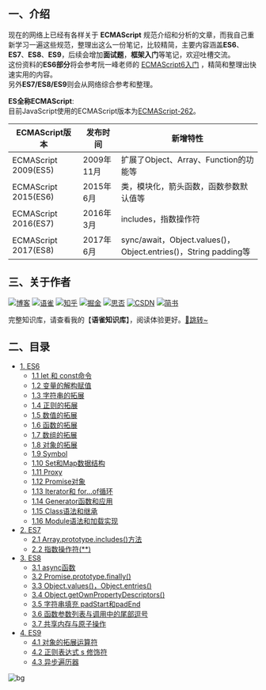 ## 一、介绍
现在的网络上已经有各样关于 **ECMAScript** 规范介绍和分析的文章，而我自己重新学习一遍这些规范，整理出这么一份笔记，比较精简，主要内容涵盖**ES6**、**ES7**、**ES8**、**ES9**，后续会增加**面试题**，**框架入门**等笔记，欢迎吐槽交流。  
这份资料的**ES6部分**将会参考阮一峰老师的 [ECMAScript6入门](http://es6.ruanyifeng.com/) ，精简和整理出快速实用的内容。  
另外**ES7/ES8/ES9**则会从网络综合参考和整理。     

**ES全称ECMAScript**:  
目前JavaScript使用的ECMAScript版本为[ECMAScript-262](https://www.ecma-international.org/ecma-262/)。

| ECMAScript版本 | 发布时间 | 新增特性 |
| ------ | ------ | ------ |
| ECMAScript 2009(ES5) | 	2009年11月 | 扩展了Object、Array、Function的功能等 |
| ECMAScript 2015(ES6) | 	2015年6月 | 类，模块化，箭头函数，函数参数默认值等 |
| ECMAScript 2016(ES7) | 	2016年3月 | includes，指数操作符 |
| ECMAScript 2017(ES8) | 	2017年6月 | sync/await，Object.values()，Object.entries()，String padding等 | 


## 三、关于作者
[![博客](http://images.pingan8787.com/icon_my1.png)](http://www.pingan8787.com)
[![语雀](http://images.pingan8787.com/assets/icon_26_yuque.png)](https://www.yuque.com/wangpingan/cute-frontend)
[![知乎](http://images.pingan8787.com/icon_zhihu1.png)](https://zhuanlan.zhihu.com/cute-javascript)
[![掘金](http://images.pingan8787.com/icon_juejin2.png)](https://juejin.im/user/586fc337a22b9d0058807d53/posts)
[![思否](http://images.pingan8787.com/icon_sf1.png)](https://segmentfault.com/blog/pingan8787)
[![CSDN](http://images.pingan8787.com/icon_csdn1.png)](https://blog.csdn.net/qq_36380426)
[![简书](http://images.pingan8787.com/icon_jianshu1.png)](https://www.jianshu.com/u/2ec5d94afd60)


完整知识库，请查看我的【**语雀知识库**】，阅读体验更好。[💌跳转~](https://www.yuque.com/wangpingan/cute-frontend)

## 二、目录
- [1. ES6](https://github.com/pingan8787/Leo-JavaScript/blob/master/Cute-JavaScript/Cute-ES/1.ES6.md)
    - [1.1 let 和 const命令](https://github.com/pingan8787/Leo-JavaScript/blob/master/Cute-JavaScript/Cute-ES/1.ES6.md)
    - [1.2 变量的解构赋值](https://github.com/pingan8787/Leo-JavaScript/blob/master/Cute-JavaScript/Cute-ES/1.ES6.md)
    - [1.3 字符串的拓展](https://github.com/pingan8787/Leo-JavaScript/blob/master/Cute-JavaScript/Cute-ES/1.ES6.md)
    - [1.4 正则的拓展](https://github.com/pingan8787/Leo-JavaScript/blob/master/Cute-JavaScript/Cute-ES/1.ES6.md)
    - [1.5 数值的拓展](https://github.com/pingan8787/Leo-JavaScript/blob/master/Cute-JavaScript/Cute-ES/1.ES6.md)
    - [1.6 函数的拓展](https://github.com/pingan8787/Leo-JavaScript/blob/master/Cute-JavaScript/Cute-ES/1.ES6.md)
    - [1.7 数组的拓展](https://github.com/pingan8787/Leo-JavaScript/blob/master/Cute-JavaScript/Cute-ES/1.ES6.md)
    - [1.8 对象的拓展](https://github.com/pingan8787/Leo-JavaScript/blob/master/Cute-JavaScript/Cute-ES/1.ES6.md)
    - [1.9 Symbol](https://github.com/pingan8787/Leo-JavaScript/blob/master/Cute-JavaScript/Cute-ES/1.ES6.md)
    - [1.10 Set和Map数据结构](https://github.com/pingan8787/Leo-JavaScript/blob/master/Cute-JavaScript/Cute-ES/1.ES6.md)
    - [1.11 Proxy](https://github.com/pingan8787/Leo-JavaScript/blob/master/Cute-JavaScript/Cute-ES/1.ES6.md)
    - [1.12 Promise对象](https://github.com/pingan8787/Leo-JavaScript/blob/master/Cute-JavaScript/Cute-ES/1.ES6.md)
    - [1.13 Iterator和 for...of循环](https://github.com/pingan8787/Leo-JavaScript/blob/master/Cute-JavaScript/Cute-ES/1.ES6.md)
    - [1.14 Generator函数和应用](https://github.com/pingan8787/Leo-JavaScript/blob/master/Cute-JavaScript/Cute-ES/1.ES6.md)
    - [1.15 Class语法和继承](https://github.com/pingan8787/Leo-JavaScript/blob/master/Cute-JavaScript/Cute-ES/1.ES6.md)
    - [1.16 Module语法和加载实现](https://github.com/pingan8787/Leo-JavaScript/blob/master/Cute-JavaScript/Cute-ES/1.ES6.md)
- [2. ES7](https://github.com/pingan8787/Leo-JavaScript/blob/master/Cute-JavaScript/Cute-ES/2.ES7.md)
    - [2.1 Array.prototype.includes()方法](https://github.com/pingan8787/Leo-JavaScript/blob/master/Cute-JavaScript/Cute-ES/2.ES7.md)
    - [2.2 指数操作符(**)](https://github.com/pingan8787/Leo-JavaScript/blob/master/Cute-JavaScript/Cute-ES/2.ES7.md)
- [3. ES8](https://github.com/pingan8787/Leo-JavaScript/blob/master/Cute-JavaScript/Cute-ES/3.ES8.md)
    - [3.1 async函数](https://github.com/pingan8787/Leo-JavaScript/blob/master/Cute-JavaScript/Cute-ES/3.ES8.md)
    - [3.2 Promise.prototype.finally()](https://github.com/pingan8787/Leo-JavaScript/blob/master/Cute-JavaScript/Cute-ES/3.ES8.md)
    - [3.3 Object.values()，Object.entries()](https://github.com/pingan8787/Leo-JavaScript/blob/master/Cute-JavaScript/Cute-ES/3.ES8.md)
    - [3.4 Object.getOwnPropertyDescriptors()](https://github.com/pingan8787/Leo-JavaScript/blob/master/Cute-JavaScript/Cute-ES/3.ES8.md)
    - [3.5 字符串填充 padStart和padEnd](https://github.com/pingan8787/Leo-JavaScript/blob/master/Cute-JavaScript/Cute-ES/3.ES8.md)
    - [3.6 函数参数列表与调用中的尾部逗号](https://github.com/pingan8787/Leo-JavaScript/blob/master/Cute-JavaScript/Cute-ES/3.ES8.md)
    - [3.7 共享内存与原子操作](https://github.com/pingan8787/Leo-JavaScript/blob/master/Cute-JavaScript/Cute-ES/3.ES8.md)
- [4. ES9](https://github.com/pingan8787/Leo-JavaScript/blob/master/Cute-JavaScript/Cute-ES/4.ES9.md)
    - [4.1 对象的拓展运算符](https://github.com/pingan8787/Leo-JavaScript/blob/master/Cute-JavaScript/Cute-ES/4.ES9.md)
    - [4.2 正则表达式 s 修饰符](https://github.com/pingan8787/Leo-JavaScript/blob/master/Cute-JavaScript/Cute-ES/4.ES9.md)
    - [4.3 异步遍历器](https://github.com/pingan8787/Leo-JavaScript/blob/master/Cute-JavaScript/Cute-ES/4.ES9.md)


![bg](http://images.pingan8787.com/2019_07_12guild_page.png)  